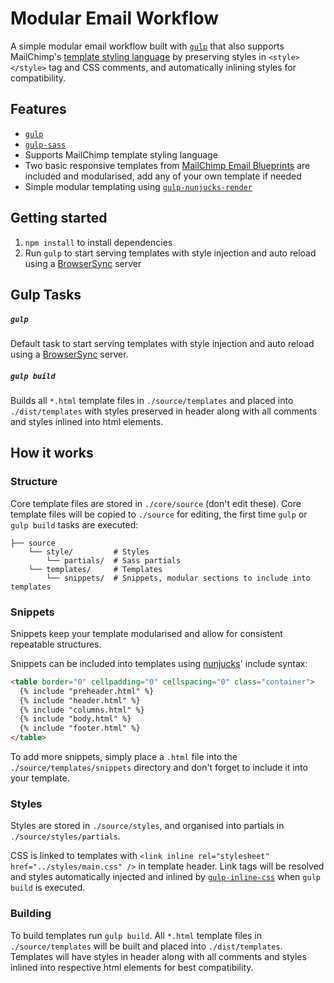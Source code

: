 # Modular Email Workflow

A simple modular email workflow built with [`gulp`](https://www.npmjs.com/package/gulp) that also supports MailChimp's [template styling language](http://templates.mailchimp.com/getting-started/template-language/) by preserving styles in `<style></style>` tag and CSS comments, and automatically inlining styles for compatibility.

## Features

- [`gulp`](https://www.npmjs.com/package/gulp)
- [`gulp-sass`](https://www.npmjs.com/package/gulp-sass)
- Supports MailChimp template styling language
- Two basic responsive templates from [MailChimp Email Blueprints](https://github.com/mailchimp/Email-Blueprints) are included and modularised, add any of your own template if needed
- Simple modular templating using [`gulp-nunjucks-render`](https://www.npmjs.com/package/gulp-nunjucks-render)

## Getting started

1. `npm install` to install dependencies
2. Run `gulp` to start serving templates with style injection and auto reload using a [BrowserSync](http://www.browsersync.io/) server

## Gulp Tasks

##### `gulp`

Default task to start serving templates with style injection and auto reload using a [BrowserSync](http://www.browsersync.io/) server.

##### `gulp build`

Builds all `*.html` template files in `./source/templates` and placed into `./dist/templates` with styles preserved in header along with all comments and styles inlined into html elements.

## How it works

### Structure

Core template files are stored in `./core/source` (don't edit these). Core template files will be copied to `./source` for editing, the first time `gulp` or `gulp build` tasks are executed:

```
├── source
    └── style/         # Styles
        └── partials/  # Sass partials
    └── templates/     # Templates
        └── snippets/  # Snippets, modular sections to include into templates
```

### Snippets

Snippets keep your template modularised and allow for consistent repeatable structures.

Snippets can be included into templates using [nunjucks](http://mozilla.github.io/nunjucks/)' include syntax:

```html
<table border="0" cellpadding="0" cellspacing="0" class="container">
  {% include "preheader.html" %}
  {% include "header.html" %}
  {% include "columns.html" %}
  {% include "body.html" %}
  {% include "footer.html" %}
</table>
```
To add more snippets, simply place a `.html` file into the `./source/templates/snippets` directory and don't forget to include it into your template.

### Styles

Styles are stored in `./source/styles`, and organised into partials in `./source/styles/partials`.

CSS is linked to templates with `<link inline rel="stylesheet" href="../styles/main.css" />` in template header. Link tags will be resolved and styles automatically injected and inlined by [`gulp-inline-css`](https://www.npmjs.com/package/gulp-inline-css) when `gulp build` is executed.

### Building

To build templates run `gulp build`. All `*.html` template files in `./source/templates` will be built and placed into `./dist/templates`. Templates will have styles in header along with all comments and styles inlined into respective html elements for best compatibility.
